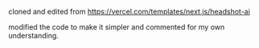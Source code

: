 cloned and edited from https://vercel.com/templates/next.js/headshot-ai

modified the code to make it simpler and commented for my own understanding.

